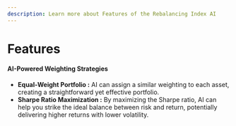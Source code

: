 ```yaml
---
description: Learn more about Features of the Rebalancing Index AI
---
```


# Features

#### AI-Powered Weighting Strategies

* **Equal-Weight Portfolio :** AI can assign a similar weighting to each asset, creating a straightforward yet effective portfolio.
* **Sharpe Ratio Maximization :** By maximizing the Sharpe ratio, AI can help you strike the ideal balance between risk and return, potentially delivering higher returns with lower volatility.

